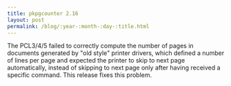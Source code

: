 ```yaml
---
title: pkpgcounter 2.16
layout: post
permalink: /blog/:year-:month-:day-:title.html
---
```


The PCL3/4/5 failed to correctly compute the number of pages in documents generated by "old style" printer drivers, which defined a number of lines per page and expected the printer to skip to next page automatically, instead of skipping to next page only after having received a specific command. This release fixes this problem.
